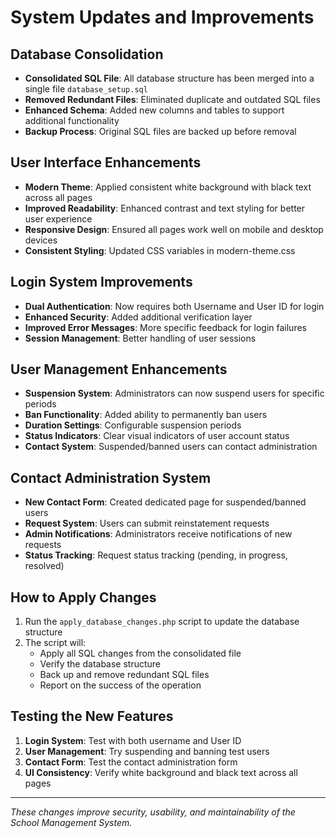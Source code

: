 # System Updates and Improvements

## Database Consolidation

- **Consolidated SQL File**: All database structure has been merged into a single file `database_setup.sql`
- **Removed Redundant Files**: Eliminated duplicate and outdated SQL files
- **Enhanced Schema**: Added new columns and tables to support additional functionality
- **Backup Process**: Original SQL files are backed up before removal

## User Interface Enhancements

- **Modern Theme**: Applied consistent white background with black text across all pages
- **Improved Readability**: Enhanced contrast and text styling for better user experience
- **Responsive Design**: Ensured all pages work well on mobile and desktop devices
- **Consistent Styling**: Updated CSS variables in modern-theme.css

## Login System Improvements

- **Dual Authentication**: Now requires both Username and User ID for login
- **Enhanced Security**: Added additional verification layer
- **Improved Error Messages**: More specific feedback for login failures
- **Session Management**: Better handling of user sessions

## User Management Enhancements

- **Suspension System**: Administrators can now suspend users for specific periods
- **Ban Functionality**: Added ability to permanently ban users
- **Duration Settings**: Configurable suspension periods
- **Status Indicators**: Clear visual indicators of user account status
- **Contact System**: Suspended/banned users can contact administration

## Contact Administration System

- **New Contact Form**: Created dedicated page for suspended/banned users
- **Request System**: Users can submit reinstatement requests
- **Admin Notifications**: Administrators receive notifications of new requests
- **Status Tracking**: Request status tracking (pending, in progress, resolved)

## How to Apply Changes

1. Run the `apply_database_changes.php` script to update the database structure
2. The script will:
   - Apply all SQL changes from the consolidated file
   - Verify the database structure
   - Back up and remove redundant SQL files
   - Report on the success of the operation

## Testing the New Features

1. **Login System**: Test with both username and User ID
2. **User Management**: Try suspending and banning test users
3. **Contact Form**: Test the contact administration form
4. **UI Consistency**: Verify white background and black text across all pages

---

*These changes improve security, usability, and maintainability of the School Management System.*
